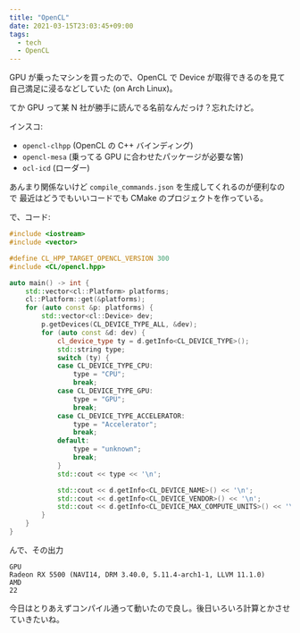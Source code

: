 ```yaml
---
title: "OpenCL"
date: 2021-03-15T23:03:45+09:00
tags:
  - tech
  - OpenCL
---
```


GPU が乗ったマシンを買ったので、OpenCL で Device が取得できるのを見て
自己満足に浸るなどしていた (on Arch Linux)。

てか GPU って某 N 社が勝手に読んでる名前なんだっけ？忘れたけど。

インスコ:

- `opencl-clhpp` (OpenCL の C++ バインディング)
- `opencl-mesa` (乗ってる GPU に合わせたパッケージが必要な筈)
- `ocl-icd` (ローダー)

あんまり関係ないけど `compile_commands.json` を生成してくれるのが便利なので
最近はどうでもいいコードでも CMake のプロジェクトを作っている。

で、コード:

```c++
#include <iostream>
#include <vector>

#define CL_HPP_TARGET_OPENCL_VERSION 300
#include <CL/opencl.hpp>

auto main() -> int {
    std::vector<cl::Platform> platforms;
    cl::Platform::get(&platforms);
    for (auto const &p: platforms) {
        std::vector<cl::Device> dev;
        p.getDevices(CL_DEVICE_TYPE_ALL, &dev);
        for (auto const &d: dev) {
            cl_device_type ty = d.getInfo<CL_DEVICE_TYPE>();
            std::string type;
            switch (ty) {
            case CL_DEVICE_TYPE_CPU:
                type = "CPU";
                break;
            case CL_DEVICE_TYPE_GPU:
                type = "GPU";
                break;
            case CL_DEVICE_TYPE_ACCELERATOR:
                type = "Accelerator";
                break;
            default:
                type = "unknown";
                break;
            }
            std::cout << type << '\n';

            std::cout << d.getInfo<CL_DEVICE_NAME>() << '\n';
            std::cout << d.getInfo<CL_DEVICE_VENDOR>() << '\n';
            std::cout << d.getInfo<CL_DEVICE_MAX_COMPUTE_UNITS>() << '\n';
        }
    }
}
```

んで、その出力

```plaintext
GPU
Radeon RX 5500 (NAVI14, DRM 3.40.0, 5.11.4-arch1-1, LLVM 11.1.0)
AMD
22
```

今日はとりあえずコンパイル通って動いたので良し。後日いろいろ計算とかさせていきたいね。
